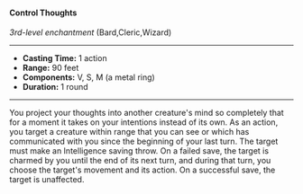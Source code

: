 #### Control Thoughts
*3rd-level enchantment* (Bard,Cleric,Wizard)
___
- **Casting Time:** 1 action
- **Range:** 90 feet
- **Components:** V, S, M (a metal ring)
- **Duration:** 1 round
---
You project your thoughts into another creature's
mind so completely that for a moment it takes on
your intentions instead of its own. As an action, you
target a creature within range that you can see or
which has communicated with you since the
beginning of your last turn. The target must make
an Intelligence saving throw. On a failed save, the
target is charmed by you until the end of its next
turn, and during that turn, you choose the target's
movement and its action. On a successful save, the
target is unaffected.
